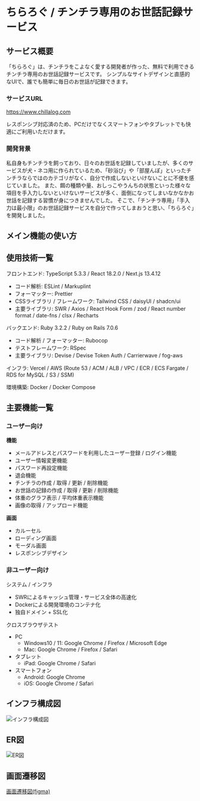 # ちらろぐ / チンチラ専用のお世話記録サービス

## サービス概要
「ちらろぐ」は、チンチラをこよなく愛する開発者が作った、無料で利用できるチンチラ専用のお世話記録サービスです。
シンプルなサイトデザインと直感的なUIで、誰でも簡単に毎日のお世話が記録できます。

### サービスURL
https://www.chillalog.com

レスポンシブ対応済のため、PCだけでなくスマートフォンやタブレットでも快適にご利用いただけます。

### 開発背景
私自身もチンチラを飼っており、日々のお世話を記録していましたが、多くのサービスが犬・ネコ用に作られているため、「砂浴び」や「部屋んぽ」といったチンチラならではのカテゴリがなく、自分で作成しないといけないことに不便を感じていました。
また、餌の種類や量、おしっこやうんちの状態といった様々な項目を手入力しないといけないサービスが多く、面倒になってしまいなかなかお世話を記録する習慣が身につきませんでした。
そこで、「チンチラ専用」「手入力は最小限」のお世話記録サービスを自分で作ってしまおうと思い、「ちらろぐ」を開発しました。

## メイン機能の使い方

## 使用技術一覧
フロントエンド: TypeScript 5.3.3 / React 18.2.0 / Next.js 13.4.12
- コード解析: ESLint / Markuplint
- フォーマッター: Prettier
- CSSライブラリ / フレームワーク: Tailwind CSS / daisyUI / shadcn/ui
- 主要ライブラリ: SWR / Axios / React Hook Form / zod / React number format / date-fns / clsx / Recharts

バックエンド: Ruby 3.2.2 / Ruby on Rails 7.0.6
- コード解析 / フォーマッター: Rubocop
- テストフレームワーク: RSpec
- 主要ライブラリ: Devise / Devise Token Auth / Carrierwave / fog-aws

インフラ: Vercel / AWS (Route 53 / ACM / ALB / VPC / ECR / ECS Fargate / RDS for MySQL / S3 / SSM)

環境構築: Docker / Docker Compose

## 主要機能一覧
### ユーザー向け
**機能**
- メールアドレスとパスワードを利用したユーザー登録 / ログイン機能
- ユーザー情報変更機能
- パスワード再設定機能
- 退会機能
- チンチラの作成 / 取得 / 更新 / 削除機能
- お世話の記録の作成 / 取得 / 更新 / 削除機能
- 体重のグラフ表示 / 平均体重表示機能
- 画像の取得 / アップロード機能

**画面**
- カルーセル
- ローディング画面
- モーダル画面
- レスポンシブデザイン

### 非ユーザー向け
システム / インフラ
- SWRによるキャッシュ管理・サービス全体の高速化
- Dockerによる開発環境のコンテナ化
- 独自ドメイン + SSL化

クロスブラウザテスト
- PC
  - Windows10 / 11: Google Chrome / Firefox / Microsoft Edge
  - Mac: Google Chrome / Firefox / Safari
- タブレット
  - iPad: Google Chrome / Safari
- スマートフォン
  - Android: Google Chrome
  - iOS: Google Chrome / Safari

## インフラ構成図
![インフラ構成図](https://github.com/ponchoay/chinchilla-web-app/assets/129176088/a2ed4ea1-e0d3-4b6a-9e68-d7fb7bbe6863)

## ER図
![ER図](https://github.com/ponchoay/chinchilla-web-app/assets/129176088/bc133f25-2388-41ed-914d-29935aaaba80)

## 画面遷移図
[画面遷移図(figma)](https://www.figma.com/file/Cm1L8lU5WXTJqcbFFbX5du/%E7%94%BB%E9%9D%A2%E9%81%B7%E7%A7%BB%E5%9B%B3-%2F-%E3%81%A1%E3%82%89%E3%82%8D%E3%81%90?type=design&mode=design&t=jePEpb7STl5oCF3v-1)
